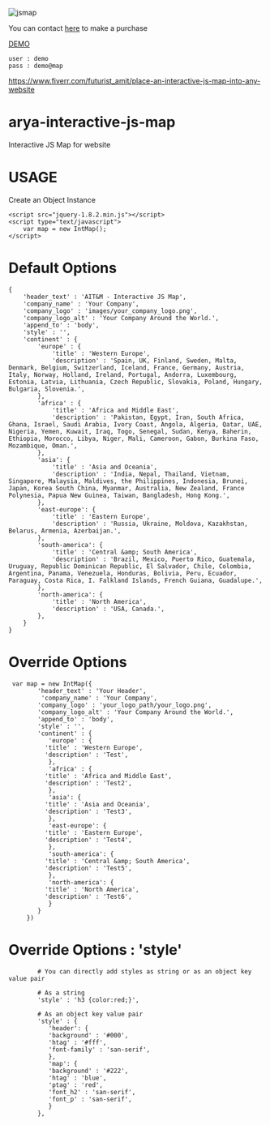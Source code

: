 
![jsmap](https://user-images.githubusercontent.com/84500963/122356844-e92a0a80-cf72-11eb-8ffd-914081d13bde.gif)

You can contact <a href="https://www.aryaitandmedia.com/?get-quote-map" target="_blank">here</a> to make a purchase

<a href="https://www.aryaitandmedia.com/demo/map" target="_blank">DEMO</a>

	user : demo
	pass : demo@map


https://www.fiverr.com/futurist_amit/place-an-interactive-js-map-into-any-website

# arya-interactive-js-map
Interactive JS Map for website

# USAGE
Create an Object Instance

	<script src="jquery-1.8.2.min.js"></script>
	<script type="text/javascript">
		var map = new IntMap();
	</script>

# Default Options
    {
		'header_text' : 'AIT&M - Interactive JS Map',
    	'company_name' : 'Your Company',
		'company_logo' : 'images/your_company_logo.png', 
		'company_logo_alt' : 'Your Company Around the World.',
		'append_to' : 'body',
		'style' : '',
		'continent' : {
			'europe' : {
				'title' : 'Western Europe',
				'description' : 'Spain, UK, Finland, Sweden, Malta, Denmark, Belgium, Switzerland, Iceland, France, Germany, Austria, Italy, Norway, Holland, Ireland, Portugal, Andorra, Luxembourg, Estonia, Latvia, Lithuania, Czech Republic, Slovakia, Poland, Hungary, Bulgaria, Slovenia.',
			},
			'africa' : {
				'title' : 'Africa and Middle East',
				'description' : 'Pakistan, Egypt, Iran, South Africa, Ghana, Israel, Saudi Arabia, Ivory Coast, Angola, Algeria, Qatar, UAE, Nigeria, Yemen, Kuwait, Iraq, Togo, Senegal, Sudan, Kenya, Baherin, Ethiopia, Morocco, Libya, Niger, Mali, Cameroon, Gabon, Burkina Faso, Mozambique, Oman.',
			},
			'asia': {
				'title' : 'Asia and Oceania',
				'description' : 'India, Nepal, Thailand, Vietnam, Singapore, Malaysia, Maldives, the Philippines, Indonesia, Brunei, Japan, Korea South China, Myanmar, Australia, New Zealand, France Polynesia, Papua New Guinea, Taiwan, Bangladesh, Hong Kong.',
			},
			'east-europe': {
				'title' : 'Eastern Europe',
				'description' : 'Russia, Ukraine, Moldova, Kazakhstan, Belarus, Armenia, Azerbaijan.',
			},
			'south-america': {
				'title' : 'Central &amp; South America',
				'description' : 'Brazil, Mexico, Puerto Rico, Guatemala, Uruguay, Republic Dominican Republic, El Salvador, Chile, Colombia, Argentina, Panama, Venezuela, Honduras, Bolivia, Peru, Ecuador, Paraguay, Costa Rica, I. Falkland Islands, French Guiana, Guadalupe.',
			},
			'north-america': {
				'title' : 'North America',
				'description' : 'USA, Canada.',
			},
		}
	}


# Override Options
	 var map = new IntMap({
		    'header_text' : 'Your Header',
		     'company_name' : 'Your Company',
		    'company_logo' : 'your_logo_path/your_logo.png', 
		    'company_logo_alt' : 'Your Company Around the World.',
		    'append_to' : 'body',
		    'style' : '',
		    'continent' : {
		       'europe' : {
			  'title' : 'Western Europe',
			  'description' : 'Test',
		       },
		       'africa' : {
			  'title' : 'Africa and Middle East',
			  'description' : 'Test2',
		       },
		       'asia': {
			  'title' : 'Asia and Oceania',
			  'description' : 'Test3',
		       },
		       'east-europe': {
			  'title' : 'Eastern Europe',
			  'description' : 'Test4',
		       },
		       'south-america': {
			  'title' : 'Central &amp; South America',
			  'description' : 'Test5',
		       },
		       'north-america': {
			  'title' : 'North America',
			  'description' : 'Test6',
		       }
		    }
		 })

 # Override Options : 'style'
            # You can directly add styles as string or as an object key value pair
            
            # As a string
            'style' : 'h3 {color:red;}',
            
            # As an object key value pair
            'style' : {
               'header': {
               'background' : '#000',
               'htag' : '#fff',
               'font-family' : 'san-serif',
               },
               'map': {
               'background' : '#222',
               'htag' : 'blue',
               'ptag' : 'red',
               'font_h2' : 'san-serif',
               'font_p' : 'san-serif',
               }
            },
	    

        

